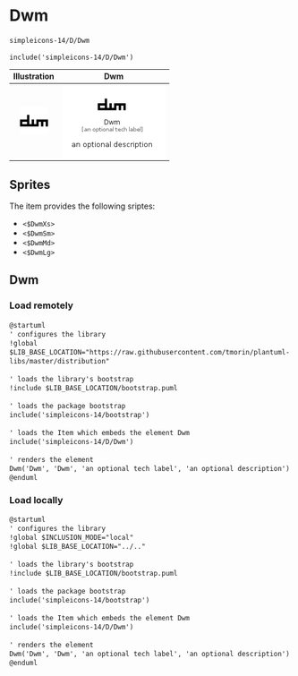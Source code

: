 # Dwm


```text
simpleicons-14/D/Dwm
```

```text
include('simpleicons-14/D/Dwm')
```



| Illustration | Dwm |
| :---: | :---: |
| ![illustration for Illustration](../../simpleicons-14/D/Dwm.png) | ![illustration for Dwm](../../simpleicons-14/D/Dwm.Local.png) |



## Sprites
The item provides the following sriptes:

- `<$DwmXs>`
- `<$DwmSm>`
- `<$DwmMd>`
- `<$DwmLg>`





## Dwm

### Load remotely
```plantuml
@startuml
' configures the library
!global $LIB_BASE_LOCATION="https://raw.githubusercontent.com/tmorin/plantuml-libs/master/distribution"

' loads the library's bootstrap
!include $LIB_BASE_LOCATION/bootstrap.puml

' loads the package bootstrap
include('simpleicons-14/bootstrap')

' loads the Item which embeds the element Dwm
include('simpleicons-14/D/Dwm')

' renders the element
Dwm('Dwm', 'Dwm', 'an optional tech label', 'an optional description')
@enduml
```

### Load locally
```plantuml
@startuml
' configures the library
!global $INCLUSION_MODE="local"
!global $LIB_BASE_LOCATION="../.."

' loads the library's bootstrap
!include $LIB_BASE_LOCATION/bootstrap.puml

' loads the package bootstrap
include('simpleicons-14/bootstrap')

' loads the Item which embeds the element Dwm
include('simpleicons-14/D/Dwm')

' renders the element
Dwm('Dwm', 'Dwm', 'an optional tech label', 'an optional description')
@enduml
```

